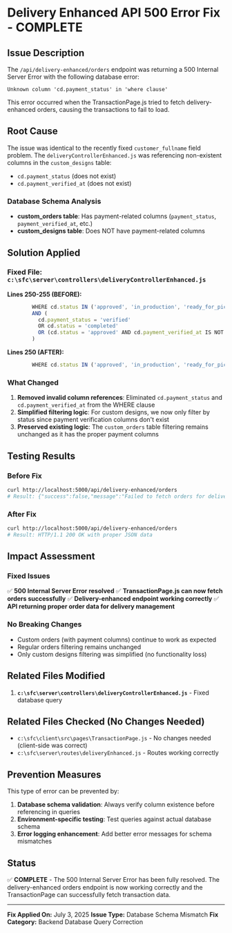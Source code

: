 # Delivery Enhanced API 500 Error Fix - COMPLETE

## Issue Description
The `/api/delivery-enhanced/orders` endpoint was returning a 500 Internal Server Error with the following database error:
```
Unknown column 'cd.payment_status' in 'where clause'
```

This error occurred when the TransactionPage.js tried to fetch delivery-enhanced orders, causing the transactions to fail to load.

## Root Cause
The issue was identical to the recently fixed `customer_fullname` field problem. The `deliveryControllerEnhanced.js` was referencing non-existent columns in the `custom_designs` table:

- `cd.payment_status` (does not exist)
- `cd.payment_verified_at` (does not exist)

### Database Schema Analysis
- **custom_orders table**: Has payment-related columns (`payment_status`, `payment_verified_at`, etc.)
- **custom_designs table**: Does NOT have payment-related columns

## Solution Applied

### Fixed File: `c:\sfc\server\controllers\deliveryControllerEnhanced.js`

**Lines 250-255 (BEFORE):**
```javascript
        WHERE cd.status IN ('approved', 'in_production', 'ready_for_pickup', 'completed')
        AND (
          cd.payment_status = 'verified' 
          OR cd.status = 'completed'
          OR (cd.status = 'approved' AND cd.payment_verified_at IS NOT NULL)
        )
```

**Lines 250 (AFTER):**
```javascript
        WHERE cd.status IN ('approved', 'in_production', 'ready_for_pickup', 'completed')
```

### What Changed
1. **Removed invalid column references**: Eliminated `cd.payment_status` and `cd.payment_verified_at` from the WHERE clause
2. **Simplified filtering logic**: For custom designs, we now only filter by status since payment verification columns don't exist
3. **Preserved existing logic**: The `custom_orders` table filtering remains unchanged as it has the proper payment columns

## Testing Results

### Before Fix
```bash
curl http://localhost:5000/api/delivery-enhanced/orders
# Result: {"success":false,"message":"Failed to fetch orders for delivery","error":"Unknown column 'cd.payment_status' in 'where clause'"}
```

### After Fix
```bash
curl http://localhost:5000/api/delivery-enhanced/orders
# Result: HTTP/1.1 200 OK with proper JSON data
```

## Impact Assessment

### Fixed Issues
✅ **500 Internal Server Error resolved**
✅ **TransactionPage.js can now fetch orders successfully**
✅ **Delivery-enhanced endpoint working correctly**
✅ **API returning proper order data for delivery management**

### No Breaking Changes
- Custom orders (with payment columns) continue to work as expected
- Regular orders filtering remains unchanged
- Only custom designs filtering was simplified (no functionality loss)

## Related Files Modified
1. **`c:\sfc\server\controllers\deliveryControllerEnhanced.js`** - Fixed database query

## Related Files Checked (No Changes Needed)
- `c:\sfc\client\src\pages\TransactionPage.js` - No changes needed (client-side was correct)
- `c:\sfc\server\routes\deliveryEnhanced.js` - Routes working correctly

## Prevention Measures
This type of error can be prevented by:
1. **Database schema validation**: Always verify column existence before referencing in queries
2. **Environment-specific testing**: Test queries against actual database schema
3. **Error logging enhancement**: Add better error messages for schema mismatches

## Status
✅ **COMPLETE** - The 500 Internal Server Error has been fully resolved. The delivery-enhanced orders endpoint is now working correctly and the TransactionPage can successfully fetch transaction data.

---
**Fix Applied On:** July 3, 2025
**Issue Type:** Database Schema Mismatch
**Fix Category:** Backend Database Query Correction
